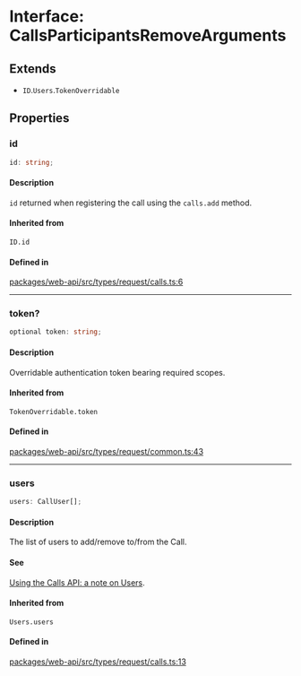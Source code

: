 # Interface: CallsParticipantsRemoveArguments

## Extends

- `ID`.`Users`.`TokenOverridable`

## Properties

### id

```ts
id: string;
```

#### Description

`id` returned when registering the call using the `calls.add` method.

#### Inherited from

`ID.id`

#### Defined in

[packages/web-api/src/types/request/calls.ts:6](https://github.com/slackapi/node-slack-sdk/blob/7b348598b763c2b7545d1042b5f0429775cfa62c/packages/web-api/src/types/request/calls.ts#L6)

***

### token?

```ts
optional token: string;
```

#### Description

Overridable authentication token bearing required scopes.

#### Inherited from

`TokenOverridable.token`

#### Defined in

[packages/web-api/src/types/request/common.ts:43](https://github.com/slackapi/node-slack-sdk/blob/7b348598b763c2b7545d1042b5f0429775cfa62c/packages/web-api/src/types/request/common.ts#L43)

***

### users

```ts
users: CallUser[];
```

#### Description

The list of users to add/remove to/from the Call.

#### See

[Using the Calls API: a note on Users](https://api.slack.com/apis/calls#users).

#### Inherited from

`Users.users`

#### Defined in

[packages/web-api/src/types/request/calls.ts:13](https://github.com/slackapi/node-slack-sdk/blob/7b348598b763c2b7545d1042b5f0429775cfa62c/packages/web-api/src/types/request/calls.ts#L13)
